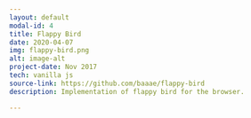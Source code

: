```yaml
---
layout: default
modal-id: 4
title: Flappy Bird
date: 2020-04-07
img: flappy-bird.png
alt: image-alt
project-date: Nov 2017
tech: vanilla js
source-link: https://github.com/baaae/flappy-bird
description: Implementation of flappy bird for the browser.

---
```

